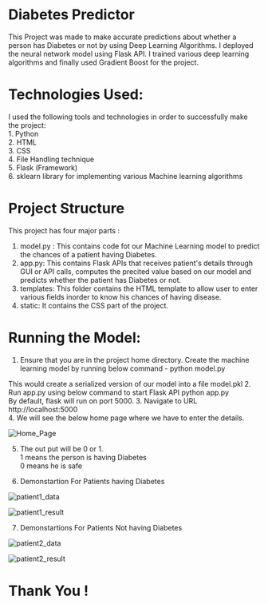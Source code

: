 # Diabetes Predictor

  This Project was made to make accurate predictions about whether a person has Diabetes or not by using Deep Learning Algorithms.
  I deployed the neural network model using Flask API. I trained various deep learning algorithms and finally used Gradient Boost
  for the project.
  
 
# Technologies Used: #
  I used the following tools and technologies in order to successfully make the project: <br />
    1. Python <br />
    2. HTML <br />
    3. CSS <br />
    4. File Handling technique <br />
    5. Flask (Framework) <br />
    6. sklearn library for implementing various Machine learning algorithms <br />
    
   
  # Project Structure #
   This project has four major parts :
   1. model.py : This contains code fot our Machine Learning model to predict the chances of a patient having Diabetes. 
   2. app.py: This contains Flask APIs that receives patient's details through GUI or API calls, computes the precited value based on      our model and predicts whether the patient has Diabetes or not.
   3. templates: This folder contains the HTML template to allow user to enter various fields inorder to know his chances of having        disease. 
   4. static: It contains the CSS part of the project. 
   
    
  # Running the Model: #
   1. Ensure that you are in the project home directory. Create the machine learning model by running below command -
   python model.py 
   
   
   This would create a serialized version of our model into a file model.pkl 
   2. Run app.py using below command to start Flask API 
   python app.py <br />
   By default, flask will run on port 5000. 
   3. Navigate to URL http://localhost:5000   
   4. We will see the below home page where we have to enter the details. 
   
   
   ![Home_Page](https://user-images.githubusercontent.com/51885421/89995555-3ed4bd00-dca7-11ea-9e69-142ec9502327.png)
   
   
   5. The out put will be 0 or 1. <br />
      1 means the person is having Diabetes <br />
      0 means he is safe  <br />
   
   
   6. Demonstartion For Patients having Diabetes 
   
   ![patient1_data](https://user-images.githubusercontent.com/51885421/89995572-44ca9e00-dca7-11ea-85c3-34db6481f355.png)
   
   
   ![patient1_result](https://user-images.githubusercontent.com/51885421/89997140-5dd44e80-dca9-11ea-92bd-4f107d6a0d6d.png)
   
   
   
   7. Demonstartions For Patients Not having Diabetes
   
   ![patient2_data](https://user-images.githubusercontent.com/51885421/89995602-4f853300-dca7-11ea-9faa-f22a8483520f.png)
   
   
   ![patient2_result](https://user-images.githubusercontent.com/51885421/89997156-63ca2f80-dca9-11ea-9620-16b91f4fc1d0.png)
   
   
   
   # Thank You ! #
 
